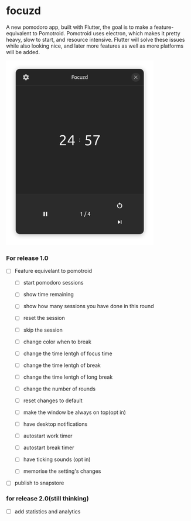 # focuzd

A new pomodoro app, built with Flutter, the goal is to make a feature-equivalent to Pomotroid. Pomotroid uses electron, which makes it pretty heavy, slow to start, and resource intensive. Flutter will solve these issues while also looking nice, and later more features as well as more platforms will be added. 

![main page](screenshots/screenshot_wip_focuzd.png)

 ### For release 1.0
  - [ ] Feature equivelant to pomotroid
    - [ ] start pomodoro sessions
    - [ ] show time remaining 
    - [ ] show how many sessions you have done in this round 
    - [ ] reset the session 
    - [ ] skip the session
    - [ ] change color when to break

    - [ ] change the time lentgh of focus time 
    - [ ] change the time lentgh of break 
    - [ ] change the time lentgh of long break
    - [ ] change the number of rounds
    - [ ] reset changes to default

    - [ ] make the window be always on top(opt in) 
    - [ ] have desktop notifications
    - [ ] autostart work timer 
    - [ ] autostart break timer 
    - [ ] have ticking sounds (opt in)
    - [ ] memorise the setting's changes
  - [ ] publish to snapstore
  

 ### for release 2.0(still thinking)
   - [ ] add statistics and analytics
       
    

